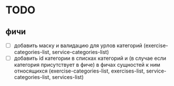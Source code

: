 # TODO

## фичи

- [ ] добавить маску и валидацию для урлов категорий (exercise-categories-list, service-categories-list)
- [ ] добавить id категории в списках категорий и (в случае если категория присутствует в фиче) в фичах сущностей к ним относящихся (exercise-categories-list, exercises-list, service-categories-list, services-list)
